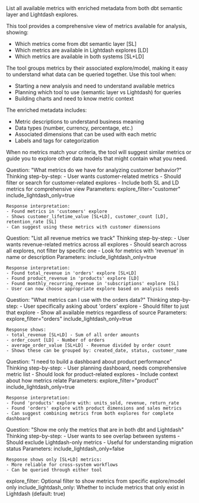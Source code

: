 <instructions>
List all available metrics with enriched metadata from both dbt semantic layer and Lightdash explores.

This tool provides a comprehensive view of metrics available for analysis, showing:
- Which metrics come from dbt semantic layer [SL]
- Which metrics are available in Lightdash explores [LD]
- Which metrics are available in both systems [SL+LD]

The tool groups metrics by their associated explore/model, making it easy to understand
what data can be queried together. Use this tool when:
- Starting a new analysis and need to understand available metrics
- Planning which tool to use (semantic layer vs Lightdash) for queries
- Building charts and need to know metric context

The enriched metadata includes:
- Metric descriptions to understand business meaning
- Data types (number, currency, percentage, etc.)
- Associated dimensions that can be used with each metric
- Labels and tags for categorization

When no metrics match your criteria, the tool will suggest similar metrics
or guide you to explore other data models that might contain what you need.
</instructions>

<examples>
<example>
Question: "What metrics do we have for analyzing customer behavior?"
    Thinking step-by-step:
    - User wants customer-related metrics
    - Should filter or search for customer-related explores
    - Include both SL and LD metrics for comprehensive view
    Parameters:
    explore_filter="customer"
    include_lightdash_only=true
    
    Response interpretation:
    - Found metrics in 'customers' explore
    - Shows customer_lifetime_value [SL+LD], customer_count [LD], retention_rate [SL]
    - Can suggest using these metrics with customer dimensions
</example>

<example>
Question: "List all revenue metrics we track"
    Thinking step-by-step:
    - User wants revenue-related metrics across all explores
    - Should search across all explores, not filter by specific one
    - Look for metrics with 'revenue' in name or description
    Parameters:
    include_lightdash_only=true
    
    Response interpretation:
    - Found total_revenue in 'orders' explore [SL+LD]
    - Found product_revenue in 'products' explore [LD]
    - Found monthly_recurring_revenue in 'subscriptions' explore [SL]
    - User can now choose appropriate explore based on analysis needs
</example>

<example>
Question: "What metrics can I use with the orders data?"
    Thinking step-by-step:
    - User specifically asking about 'orders' explore
    - Should filter to just that explore
    - Show all available metrics regardless of source
    Parameters:
    explore_filter="orders"
    include_lightdash_only=true
    
    Response shows:
    - total_revenue [SL+LD] - Sum of all order amounts
    - order_count [LD] - Number of orders
    - average_order_value [SL+LD] - Revenue divided by order count
    - Shows these can be grouped by: created_date, status, customer_name
</example>

<example>
Question: "I need to build a dashboard about product performance"
    Thinking step-by-step:
    - User planning dashboard, needs comprehensive metric list
    - Should look for product-related explores
    - Include context about how metrics relate
    Parameters:
    explore_filter="product"
    include_lightdash_only=true
    
    Response interpretation:
    - Found 'products' explore with: units_sold, revenue, return_rate
    - Found 'orders' explore with product dimensions and sales metrics
    - Can suggest combining metrics from both explores for complete dashboard
</example>

<example>
Question: "Show me only the metrics that are in both dbt and Lightdash"
    Thinking step-by-step:
    - User wants to see overlap between systems
    - Should exclude Lightdash-only metrics
    - Useful for understanding migration status
    Parameters:
    include_lightdash_only=false
    
    Response shows only [SL+LD] metrics:
    - More reliable for cross-system workflows
    - Can be queried through either tool
</example>
</examples>

<parameters>
explore_filter: Optional filter to show metrics from specific explore/model only
include_lightdash_only: Whether to include metrics that only exist in Lightdash (default: true)
</parameters>